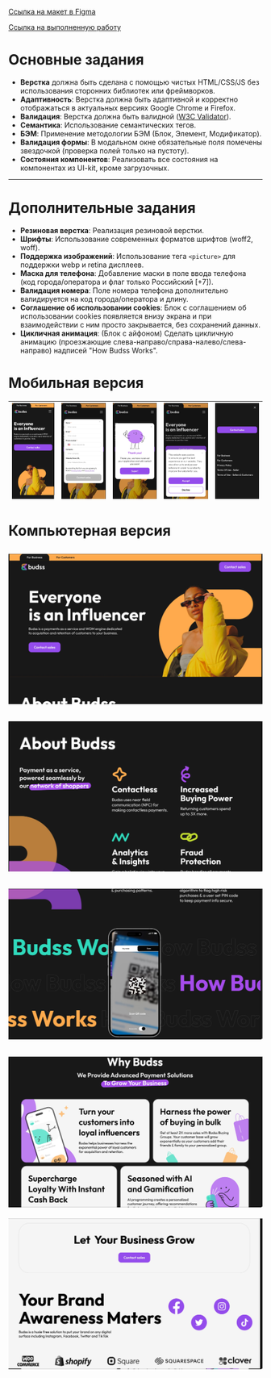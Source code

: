 [Ссылка на макет в Figma ](<https://www.figma.com/design/SinVa5DhtxfjLxeMlSDRNO/%D0%A2%D0%B5%D1%81%D1%82%D0%BE%D0%B2%D0%BE%D0%B5-%D0%B7%D0%B0%D0%B4%D0%B0%D0%BD%D0%B8%D0%B5-(frontend)>)

[Ссылка на выполненную работу](https://Ekaterina-Titareva.github.io/payment-service)

# Основные задания

- **Верстка** должна быть сделана с помощью чистых HTML/CSS/JS без использования сторонних библиотек или фреймворков.
- **Адаптивность**: Верстка должна быть адаптивной и корректно отображаться в актуальных версиях Google Chrome и Firefox.
- **Валидация**: Верстка должна быть валидной ([W3C Validator](https://validator.w3.org/)).
- **Семантика**: Использование семантических тегов.
- **БЭМ**: Применение методологии БЭМ (Блок, Элемент, Модификатор).
- **Валидация формы**: В модальном окне обязательные поля помечены звездочкой (проверка полей только на пустоту).
- **Состояния компонентов**: Реализовать все состояния на компонентах из UI-kit, кроме загрузочных.

---

# Дополнительные задания

- **Резиновая верстка**: Реализация резиновой верстки.
- **Шрифты**: Использование современных форматов шрифтов (woff2, woff).
- **Поддержка изображений**: Использование тега `<picture>` для поддержки webp и retina дисплеев.
- **Маска для телефона**: Добавление маски в поле ввода телефона (код города/оператора и флаг только Российский [+7]).
- **Валидация номера**: Поле номера телефона дополнительно валидируется на код города/оператора и длину.
- **Соглашение об использовании cookies**: Блок с соглашением об использовании cookies появляется внизу экрана и при взаимодействии с ним просто закрывается, без сохранений данных.
- **Цикличная анимация**: (Блок с айфоном) Сделать цикличную анимацию (проезжающие слева-направо/справа-налево/слева-направо) надписей "How Budss Works".

# Мобильная версия

| ![Блок 1](./main_mobile.jpg) | ![Форма](./form_mobile.jpg) | ![Успех](./success_mobile.jpg) | ![Куки](./cookie_mobile.jpg) | ![Меню](./menu_mobile.jpg) |
| :--------------------------: | :-------------------------: | :----------------------------: | :--------------------------: | :------------------------: |

# Компьютерная версия

![Блок 1](./block1.jpg)
---
![Блок 2](./block2.jpg)
---
![Блок 3](./block3.jpg)
---
![Блок 4](./block4.jpg)
---
![Блок 5](./block5.jpg)

